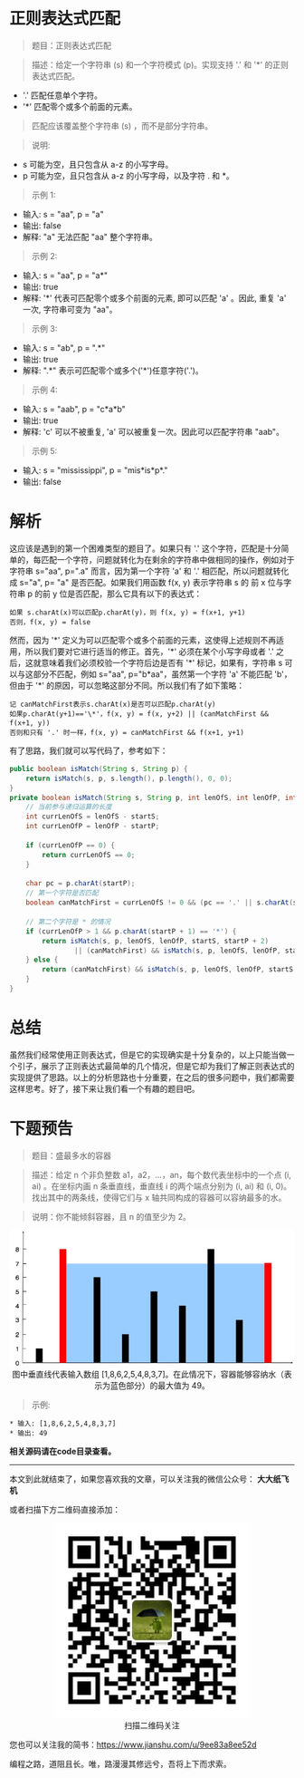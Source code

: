 # 正则表达式匹配

> 题目：正则表达式匹配

> 描述：给定一个字符串 (s) 和一个字符模式 (p)。实现支持 '.' 和 '\*' 的正则表达式匹配。

* '.' 匹配任意单个字符。
* '\*' 匹配零个或多个前面的元素。

> 匹配应该覆盖整个字符串 (s) ，而不是部分字符串。

> 说明:

* s 可能为空，且只包含从 a-z 的小写字母。
* p 可能为空，且只包含从 a-z 的小写字母，以及字符 . 和 \*。

> 示例 1:

* 输入: s = "aa", p = "a"
* 输出: false
* 解释: "a" 无法匹配 "aa" 整个字符串。

> 示例 2:

* 输入: s = "aa", p = "a\*"
* 输出: true
* 解释: '\*' 代表可匹配零个或多个前面的元素, 即可以匹配 'a' 。因此, 重复 'a' 一次, 字符串可变为 "aa"。

> 示例 3:

* 输入: s = "ab", p = ".\*"
* 输出: true
* 解释: ".\*" 表示可匹配零个或多个('\*')任意字符('.')。

> 示例 4:

* 输入: s = "aab", p = "c\*a\*b"
* 输出: true
* 解释: 'c' 可以不被重复, 'a' 可以被重复一次。因此可以匹配字符串 "aab"。

> 示例 5:

* 输入: s = "mississippi", p = "mis\*is\*p\*."
* 输出: false

# 解析

这应该是遇到的第一个困难类型的题目了。如果只有 '.' 这个字符，匹配是十分简单的，每匹配一个字符，问题就转化为在剩余的字符串中做相同的操作，例如对于字符串 s="aa", p=".a" 而言，因为第一个字符 'a' 和 '.' 相匹配，所以问题就转化成 s="a", p= "a" 是否匹配。如果我们用函数 f(x, y) 表示字符串 s 的 前 x 位与字符串 p 的前 y 位是否匹配，那么它具有以下的表达式：

```
如果 s.charAt(x)可以匹配p.charAt(y)，则 f(x, y) = f(x+1, y+1)
否则，f(x, y) = false
```

然而，因为 '\*' 定义为可以匹配零个或多个前面的元素，这使得上述规则不再适用，所以我们要对它进行适当的修正。首先，'\*' 必须在某个小写字母或者 '.' 之后，这就意味着我们必须校验一个字符后边是否有 '\*' 标记，如果有，字符串 s 可以与这部分不匹配，例如 s="aa", p="b\*aa"，虽然第一个字符 'a' 不能匹配 'b'，但由于 '\*' 的原因，可以忽略这部分不同。所以我们有了如下策略：

```
记 canMatchFirst表示s.charAt(x)是否可以匹配p.charAt(y)
如果p.charAt(y+1)=='\*'，f(x, y) = f(x, y+2) || (canMatchFirst && f(x+1, y))
否则和只有 '.' 时一样，f(x, y) = canMatchFirst && f(x+1, y+1)
```

有了思路，我们就可以写代码了，参考如下：

```java
public boolean isMatch(String s, String p) {
    return isMatch(s, p, s.length(), p.length(), 0, 0);
}
private boolean isMatch(String s, String p, int lenOfS, int lenOfP, int startS, int startP) {
    // 当前参与递归运算的长度
    int currLenOfS = lenOfS - startS;
    int currLenOfP = lenOfP - startP;

    if (currLenOfP == 0) {
        return currLenOfS == 0;
    }

    char pc = p.charAt(startP);
    // 第一个字符是否匹配
    boolean canMatchFirst = currLenOfS != 0 && (pc == '.' || s.charAt(startS) == pc);

    // 第二个字符是 * 的情况
    if (currLenOfP > 1 && p.charAt(startP + 1) == '*') {
        return isMatch(s, p, lenOfS, lenOfP, startS, startP + 2)
                || (canMatchFirst) && isMatch(s, p, lenOfS, lenOfP, startS + 1, startP);
    } else {
        return (canMatchFirst) && isMatch(s, p, lenOfS, lenOfP, startS + 1, startP + 1);
    }
}
```

# 总结

虽然我们经常使用正则表达式，但是它的实现确实是十分复杂的，以上只能当做一个引子，展示了正则表达式最简单的几个情况，但是它却为我们了解正则表达式的实现提供了思路。以上的分析思路也十分重要，在之后的很多问题中，我们都需要这样思考。好了，接下来让我们看一个有趣的题目吧。

# 下题预告

> 题目：盛最多水的容器

> 描述：给定 n 个非负整数 a1，a2，...，an，每个数代表坐标中的一个点 (i, ai) 。在坐标内画 n 条垂直线，垂直线 i 的两个端点分别为 (i, ai) 和 (i, 0)。找出其中的两条线，使得它们与 x 轴共同构成的容器可以容纳最多的水。

>说明：你不能倾斜容器，且 n 的值至少为 2。

<div align="center"><img src ="./image/img_4_1.png" /><br/>图中垂直线代表输入数组 [1,8,6,2,5,4,8,3,7]。在此情况下，容器能够容纳水（表示为蓝色部分）的最大值为 49。</div>

> 示例:

    * 输入: [1,8,6,2,5,4,8,3,7]
    * 输出: 49

**相关源码请在code目录查看。**

---

本文到此就结束了，如果您喜欢我的文章，可以关注我的微信公众号： **大大纸飞机** 

或者扫描下方二维码直接添加：

<div align="center"><img src ="./image/qrcode.jpg" /><br/>扫描二维码关注</div>

您也可以关注我的简书：https://www.jianshu.com/u/9ee83a8ee52d

编程之路，道阻且长。唯，路漫漫其修远兮，吾将上下而求索。